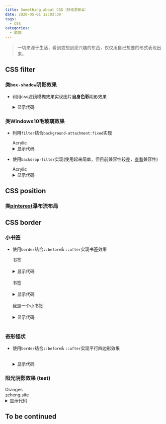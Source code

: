 ```yaml
---
title: Something about CSS（持续更新⏳）
date: 2020-05-01 12:03:39
tags:
  - CSS
categories:
  - 前端
---
```

<link href="/scss/something-about-css.css" rel="stylesheet"></link>

> 一切来源于生活，看到或想到感兴趣的东西，仅仅用自己想要的形式表现出来。

## CSS filter
### 类`box-shadow`阴影效果

- 利用css滤镜模糊效果实现图片**自身色彩**阴影效果

  <div class="filter-shadow demo-1"></div><div class="filter-shadow demo-2"></div><div class="filter-shadow demo-3"></div>

  <details>
    <summary>显示代码</summary>
    ```html HTML
    <div class="filter-shadow demo-1"></div>
    <div class="filter-shadow demo-2"></div>
    <div class="filter-shadow demo-3"></div>
    ```
    ```scss SCSS
    .filter-shadow {
      margin: 0 10px;
      display: inline-block;
      height: 100px;
      width: 100px;
      border-radius: 50%;
      background-position: center;
      background-size: cover;
      background-repeat: no-repeat;
      position: relative;
      &::after {
        content: "";
        height: 100%;
        width: 100%;
        border-radius: 50%;
        z-index: -1;
        background: inherit;
        position: absolute;
        top: 10px;
        left: 0;
        filter: blur(10px) brightness(80%) opacity(.8);
        transform: scale(.95);
      }
      &.demo-1 {
        background-image: url("https://qiniu.zcheng.site/something-about-css-css-filter-test1.png");
      }
      &.demo-2 {
        background-image: url("https://qiniu.zcheng.site/something-about-css-css-filter-test2.png");
      }
      &.demo-3 {
        background-image: url("https://qiniu.zcheng.site/something-about-css-css-filter-test3.png");
      }
    }
    ```
  </details>

### 类Windows10毛玻璃效果

- 利用`filter`结合`background-attachment:fixed`实现

  <div class="acrylic-filer demo-1">
    <div class="acrylic">Acrylic</div>
  </div>

  <details>
    <summary>显示代码</summary>
    ```html HTML
    <div class="acrylic-filer demo-1">
      <div class="acrylic">Acrylic</div>
    </div>
    ```
    ```scss SCSS
    @mixin acrylic {
      height: 300px;
      width: 100%;
      background: url("https://qiniu.zcheng.site/something-about-css-acrylic.png") no-repeat center/contain;
      background-attachment: fixed;
      display: flex;
      justify-content: center;
      align-items: center;
    }
    .acrylic-filer.demo-1 {
      @include acrylic;
      .acrylic {
        padding: 4em 6em;
        position: relative;
        z-index: 1;
        overflow: hidden;
        box-shadow: 0 10px 30px rgba(0, 0, 0, 0.1), 0 1px 8px rgba(0, 0, 0, 0.2);
        &::before {
          filter: blur(10px);
          content: "";
          position: absolute;
          left: -10px;
          top: -10px;
          right: -10px;
          bottom: -10px;
          width: calc(100% + 20px);
          height: calc(100% + 20px);
          z-index: -1;
          background: url("https://qiniu.zcheng.site/something-about-css-acrylic.png") no-repeat center/contain;
          background-attachment: fixed;
        }
        &::after {
          content: "";
          position: absolute;
          top: 0;
          bottom: 0;
          left: 0;
          right: 0;
          background: rgba(255,255,255,0.7);
          z-index: -1;
        }
      }
    }
    ```
  </details>

- 使用`backdrop-filter`实现(使用起来简单，但目前兼容性较差，[查看](https://www.caniuse.com/#search=backdrop-filter)兼容性)

  <div class="acrylic-backdrop-filter demo-2">
    <div class="acrylic">Acrylic</div>
  </div>

  <details>
    <summary>显示代码</summary>
    ```html HTML
    <div class="acrylic-backdrop-filter demo-2">
      <div class="acrylic">Acrylic</div>
    </div>
    ```
    ```scss SCSS
    .acrylic-backdrop-filter.demo-2 {
      @include acrylic;
      .acrylic {
        padding: 4em 6em;
        box-shadow: 0 10px 30px rgba(0, 0, 0, 0.1), 0 1px 8px rgba(0, 0, 0, 0.2);
        background: rgba(255,255,255,0.7);
        -webkit-backdrop-filter: blur(10px);
        backdrop-filter: blur(10px);
        background-blend-mode: exclusion;
      }
    }
    ```
  </details>

## CSS position
### 类[pinterest](https://www.pinterest.com/)瀑布流布局

## CSS border
### 小书签
- 使用`border`结合`::before`& `::after`实现书签效果
  
  <div class="border-demo demo-1">书签</div><br>

  <details>
    <summary>显示代码</summary>
    ```html HTML
    <div class="border-demo demo-1">书签</div>
    ```
    ```scss SCSS
    .border-demo {
      position: relative;
      background: gray;
      color: #fff;
      text-align: center;
      cursor: pointer;
      /*垂直小书签*/
      &.demo-1 {
        height: 4.2rem;
        width: 2.8rem;
        font-size: 1.5rem;
        line-height: 2rem;
        &::after {
          content: "";
          position: absolute;
          left: 0;
          top: 100%;
          border: 1.4rem solid gray;
          border-top-width: 0;
          border-bottom-color: transparent;
          border-bottom-left-radius: 3px;
          border-bottom-right-radius: 3px;
        }
      }
    }
    ```
  </details><br>

  <div class="border-demo demo-2">书签</div><br>

  <details>
    <summary>显示代码</summary>
    ```html HTML
    <div class="border-demo demo-2">书签</div>
    ```
    ```scss SCSS
    .border-demo {
      position: relative;
      background: gray;
      color: #fff;
      text-align: center;
      cursor: pointer;
      /*水平小书签*/
      &.demo-2 {
        height: 2.8rem;
        width: 4.2rem;
        font-size: 1.5rem;
        line-height: 2.8rem;
        &::after {
          content: "";
          position: absolute;
          left: 100%;
          top: 0;
          border: 1.4rem solid gray;
          border-left-width: 0;
          border-right-color: transparent;
          border-top-right-radius: 3px;
          border-bottom-right-radius: 3px;
        }
      }
    }
    ```
  </details><br>

  <div class="border-demo demo-3">我是一个小书签</div><br>

  <details>
    <summary>显示代码</summary>
    ```html HTML
    <div class="border-demo demo-3">我是一个小书签</div>
    ```
    ```scss SCSS
    .border-demo {
      position: relative;
      background: gray;
      color: #fff;
      text-align: center;
      cursor: pointer;
      /*水平带小折角书签*/
      &.demo-3 {
        height: 2.8rem;
        width: 12rem;
        font-size: 1.5rem;
        line-height: 2.8rem;
        &::after {
          content: "";
          position: absolute;
          left: 100%;
          top: 0;
          border: 1.4rem solid gray;
          border-left-width: 0;
          border-right-color: transparent;
          border-top-right-radius: 3px;
          border-bottom-right-radius: 3px;
        }
        &:before {
          content: "";
          position: absolute;
          left: 0;
          top: -1.6rem;
          border: 0.8rem solid #555555;
          border-top-color: transparent;
          border-left-color: transparent;
        }
      }
    }
    ```
  </details><br>

### 奇形怪状

- 使用`border`结合`::before`& `::after`实现平行四边形效果

  <div class="border-demo demo-4"></div><br>

  <details>
    <summary>显示代码</summary>
    ```html HTML
    <div class="border-demo demo-4"></div>
    ```
    ```scss SCSS
    .border-demo {
      position: relative;
      background: gray;
      color: #fff;
      text-align: center;
      cursor: pointer;
      &.demo-4 {
        @mixin border-demo-4 {
          content: "";
          position: absolute;
          border: 1rem solid gray;
          border-bottom-left-radius: 3px;
        }
        width: 0rem;
        height: 0rem;
        position: relative;
        margin-left: 20px;
        &::before {
          @include border-demo-4;
          right: 0;
          border-top-color: transparent;
          border-left-color: transparent;
          border-bottom-left-radius: 3px;
        }
        &::after {
          @include border-demo-4;
          left: 0;
          border-bottom-color: transparent;
          border-right-color: transparent;
          border-top-right-radius: 3px;
        }
      }
    }
    ```
  </details>

### 阳光阴影效果 (test)

  <div class="shadow-demo demo-1">
    <div class="card-1">
      <div class="card-title">Oranges</div>
      <div class="card-footer">zcheng.site</div>
    </div>
    <div class="shadow-demo-item ellipse-900"></div>
  </div>

  <details>
    <summary>显示代码</summary>
    ```html HTML
    <div class="shadow-demo demo-1">
      <div class="card-1">
        <div class="card-title">Oranges</div>
        <div class="card-footer">zcheng.site</div>
      </div>
      <div class="shadow-demo-item ellipse-900"></div>
    </div>
    ```

    ```scss SCSS
    .shadow-demo {
      &.demo-1 {
        position: relative;
        width: 100%;
        height: 50rem;
        background-image: url("https://qiniu.zcheng.site/something-about-css-panel-bg.png");
        border-radius: 10px;
        z-index: 9;
        overflow: hidden;
        .card-1 {
          position: absolute;
          top: 50%;
          left: 50%;
          transform: translate(-50%, -50%);
          width: 40%;
          height: 40rem;
          background-color: #fff;
          box-shadow: 2px 2px 5px 0px #1f1f1f;
          .card-title {
            position: absolute;
            top: 30%;
            left: 50%;
            transform: translate(-50%, -50%);
            font-size: 36px;
            font-weight: bold;
          }
          .card-footer {
            position: absolute;
            bottom: 10%;
            left: 50%;
            transform: translate(-50%, -50%);
            font-size: 14px;
            font-weight: bold;
          }
        }
        .shadow-demo-item {
          &.ellipse-900 {
            position: absolute;
            top: 0;
            left: 0;
            bottom: 0;
            right: 0;
            z-index: 10;
            transform: rotate(-66deg);
            transform-origin: center;
            filter: blur(15px);
            background: linear-gradient(transparent 60%, rgba(0, 0, 0, 0.6) 15%);
            background-size: 100% 18%;
          }
        }
      }
    }

    ```
  </details>

<h2 class="to-be-continued headerlink" id="To be continued">To be continued<dot></dot></h2>
